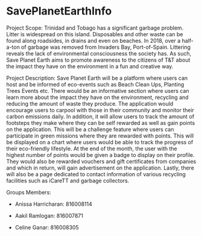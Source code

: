 # SavePlanetEarthInfo
Project Scope: Trinidad and Tobago has a significant garbage problem. Litter is widespread on this island. Disposables and other waste can be found along roadsides, in drains and even on beaches. In 2018, over a half-a-ton of garbage was removed from Invaders Bay, Port-of-Spain. Littering reveals the lack of environmental consciousness the society has. As such, Save Planet Earth aims to promote awareness to the citizens of T&T about the impact they have on the environment in a fun and creative way. 

Project Description:
Save Planet Earth will be a platform where users can host and be informed of eco-events such as Beach Clean Ups, Planting Trees Events etc. There would be an informative section where users can learn more about the impact they have on the environment, recycling and reducing the amount of waste they produce. The application would encourage users to carpool with those in their community and monitor their carbon emissions daily. In addition, it will allow users to track the amount of footsteps they make where they can be self rewarded as well as gain points on the application. This will be a challenge feature where users can participate in green missions where they are rewarded with points. This will be displayed on a chart where users would be able to track the progress of their eco-friendly lifestyle. At the end of the month, the user with the highest number of points would be given a badge to display on their profile. They would also be rewarded vouchers and gift certificates from companies and which in return, will gain advertisement on the application. Lastly, there will also be a page dedicated to contact information of various recycling facilities such as iCareTT and garbage collectors.



Groups Members:
-	Anissa Harricharan: 816008114

-	Aakil Ramlogan: 816007871

-	Celine Ganar: 816008305

